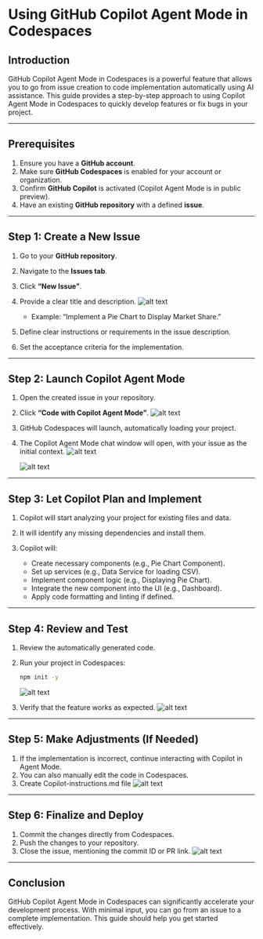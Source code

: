 # **Using GitHub Copilot Agent Mode in Codespaces**

## **Introduction**

GitHub Copilot Agent Mode in Codespaces is a powerful feature that allows you to go from issue creation to code implementation automatically using AI assistance. This guide provides a step-by-step approach to using Copilot Agent Mode in Codespaces to quickly develop features or fix bugs in your project.

---

## **Prerequisites**

1. Ensure you have a **GitHub account**.
2. Make sure **GitHub Codespaces** is enabled for your account or organization.
3. Confirm **GitHub Copilot** is activated (Copilot Agent Mode is in public preview).
4. Have an existing **GitHub repository** with a defined **issue**.

---

## **Step 1: Create a New Issue**

1. Go to your **GitHub repository**.
2. Navigate to the **Issues tab**.
3. Click **“New Issue”**.
4. Provide a clear title and description.
   ![alt text](images/img45.png)

   * Example: “Implement a Pie Chart to Display Market Share.”

5. Define clear instructions or requirements in the issue description.
6. Set the acceptance criteria for the implementation.

---

## **Step 2: Launch Copilot Agent Mode**

1. Open the created issue in your repository.
2. Click **“Code with Copilot Agent Mode”**.
   ![alt text](images/img46.png)
3. GitHub Codespaces will launch, automatically loading your project.
4. The Copilot Agent Mode chat window will open, with your issue as the initial context.
   ![alt text](images/img47.png)

   ![alt text](images/img48.png)
   
---

## **Step 3: Let Copilot Plan and Implement**

1. Copilot will start analyzing your project for existing files and data.
2. It will identify any missing dependencies and install them.
3. Copilot will:
    
   * Create necessary components (e.g., Pie Chart Component).
   * Set up services (e.g., Data Service for loading CSV).
   * Implement component logic (e.g., Displaying Pie Chart).
   * Integrate the new component into the UI (e.g., Dashboard).
   * Apply code formatting and linting if defined.

---

## **Step 4: Review and Test**

1. Review the automatically generated code.
2. Run your project in Codespaces:

   ```bash
   npm init -y
   ```
   ![alt text](images/img50.png)

3. Verify that the feature works as expected.
   ![alt text](images/img49.png)
---

## **Step 5: Make Adjustments (If Needed)**

1. If the implementation is incorrect, continue interacting with Copilot in Agent Mode.
2. You can also manually edit the code in Codespaces.
3. Create Copilot-instructions.md file
   ![alt text](images/img52.png)

---

## **Step 6: Finalize and Deploy**

1. Commit the changes directly from Codespaces.
2. Push the changes to your repository.
3. Close the issue, mentioning the commit ID or PR link.
   ![alt text](images/img51.png)


---

## Conclusion

GitHub Copilot Agent Mode in Codespaces can significantly accelerate your development process. With minimal input, you can go from an issue to a complete implementation. This guide should help you get started effectively.

